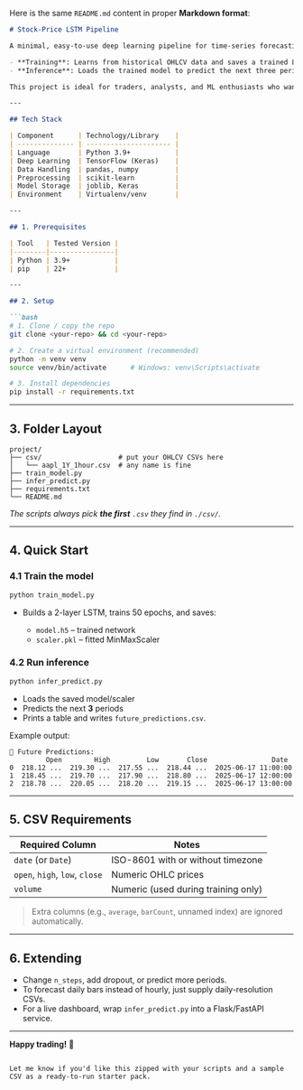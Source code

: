 Here is the same `README.md` content in proper **Markdown format**:

````markdown
# Stock-Price LSTM Pipeline

A minimal, easy-to-use deep learning pipeline for time-series forecasting of stock prices using LSTM (Long Short-Term Memory) neural networks. This project is designed for rapid experimentation and prototyping with any OHLCV (Open, High, Low, Close, Volume) CSV data. It features a two-stage workflow:

- **Training**: Learns from historical OHLCV data and saves a trained LSTM model and scaler.
- **Inference**: Loads the trained model to predict the next three periods of OHLC prices.

This project is ideal for traders, analysts, and ML enthusiasts who want a simple, script-based approach to stock price forecasting.

---

## Tech Stack

| Component      | Technology/Library    |
| -------------- | --------------------- |
| Language       | Python 3.9+           |
| Deep Learning  | TensorFlow (Keras)    |
| Data Handling  | pandas, numpy         |
| Preprocessing  | scikit-learn          |
| Model Storage  | joblib, Keras         |
| Environment    | Virtualenv/venv       |

---

## 1. Prerequisites

| Tool   | Tested Version |
|--------|----------------|
| Python | 3.9+           |
| pip    | 22+            |

---

## 2. Setup

```bash
# 1. Clone / copy the repo
git clone <your-repo> && cd <your-repo>

# 2. Create a virtual environment (recommended)
python -m venv venv
source venv/bin/activate      # Windows: venv\Scripts\activate

# 3. Install dependencies
pip install -r requirements.txt
````

---

## 3. Folder Layout

```
project/
├── csv/                   # put your OHLCV CSVs here
│   └── aapl_1Y_1hour.csv  # any name is fine
├── train_model.py
├── infer_predict.py
├── requirements.txt
└── README.md
```

*The scripts always pick **the first** `.csv` they find in `./csv/`.*

---

## 4. Quick Start

### 4.1 Train the model

```bash
python train_model.py
```

* Builds a 2-layer LSTM, trains 50 epochs, and saves:

  * `model.h5` – trained network
  * `scaler.pkl` – fitted MinMaxScaler

### 4.2 Run inference

```bash
python infer_predict.py
```

* Loads the saved model/scaler
* Predicts the next **3** periods
* Prints a table and writes `future_predictions.csv`.

Example output:

```
📅 Future Predictions:
         Open        High         Low       Close                Date
0  218.12 ...  219.30 ...  217.55 ...  218.44 ...  2025-06-17 11:00:00
1  218.45 ...  219.70 ...  217.90 ...  218.80 ...  2025-06-17 12:00:00
2  218.78 ...  220.05 ...  218.20 ...  219.15 ...  2025-06-17 13:00:00
```

---

## 5. CSV Requirements

| Required Column                | Notes                               |
| ------------------------------ | ----------------------------------- |
| `date` (or `Date`)             | ISO-8601 with or without timezone   |
| `open`, `high`, `low`, `close` | Numeric OHLC prices                 |
| `volume`                       | Numeric (used during training only) |

> Extra columns (e.g., `average`, `barCount`, unnamed index) are ignored automatically.

---

## 6. Extending

* Change `n_steps`, add dropout, or predict more periods.
* To forecast daily bars instead of hourly, just supply daily-resolution CSVs.
* For a live dashboard, wrap `infer_predict.py` into a Flask/FastAPI service.

---

**Happy trading!** 🎯

```

Let me know if you'd like this zipped with your scripts and a sample CSV as a ready-to-run starter pack.
```
#
